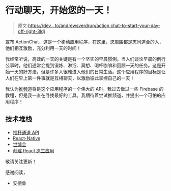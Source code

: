 # 行动聊天，开始您的一天！

> 原文:[https://dev . to/andrewsverdrup/action chat-to-start-your-day-off-right-3ldj](https://dev.to/andrewsverdrup/actionchat-to-start-your-day-off-right-3ldj)

宣布 ActionChat，这是一个移动应用程序，在这里，您周围都是志同道合的人，他们相互激励，充分利用一天的时间！

我经常听说，高效的一天的关键是有一个坚实的早晨惯例。当人们谈论早晨的例行公事时，他们通常会提到锻炼、淋浴、冥想、喝杯咖啡和回顾一天的任务。这是开始一天的好方法，但是许多人很难进入他们的日常生活。这个应用程序的目标是让人们在早上第一件事就是互相聊天，以激励彼此掌控自己的一天！

我认为[推频道](https://pusher.com/channels)将是这个应用程序的一个伟大的 API。我过去做过一些 Firebase 的教程，但是我一直在寻找最好的工具。我期待着尝试推频道，并提出一个可怕的应用程序！

## 技术堆栈

*   [推杆通道 API](https://pusher.com/channels)
*   [React-Native](https://facebook.github.io/react-native/)
*   [世博会](https://expo.io/)
*   [创建 React 原生应用](https://github.com/react-community/create-react-native-app)

敬请关注更新！

感谢阅读，

*   安德鲁